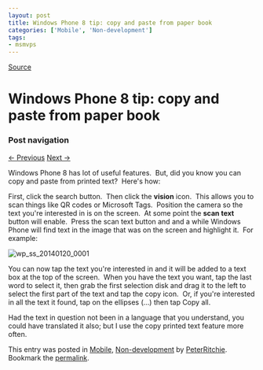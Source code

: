 ```yaml
---
layout: post
title: Windows Phone 8 tip: copy and paste from paper book
categories: ['Mobile', 'Non-development']
tags:
- msmvps
---
```

[Source](http://pr-blog.azurewebsites.net/2014/01/20/windows-phone-8-tip-copy-and-paste-from-paper-book/ "Permalink to Windows Phone 8 tip: copy and paste from paper book")

# Windows Phone 8 tip: copy and paste from paper book

### Post navigation

[← Previous][1] [Next →][2]

Windows Phone 8 has lot of useful features.  But, did you know you can copy and paste from printed text?  Here's how:

First, click the search button.  Then click the **vision** icon.  This allows you to scan things like QR codes or Microsoft Tags.  Position the camera so the text you're interested in is on the screen.  At some point the **scan text** button will enable.  Press the scan text button and and a while Windows Phone will find text in the image that was on the screen and highlight it.  For example:

![wp_ss_20140120_0001][3]

You can now tap the text you're interested in and it will be added to a text box at the top of the screen.  When you have the text you want, tap the last word to select it, then grab the first selection disk and drag it to the left to select the first part of the text and tap the copy icon.  Or, if you're interested in all the text it found, tap on the ellipses (…) then tap Copy all.

Had the text in question not been in a language that you understand, you could have translated it also; but I use the copy printed text feature more often.

This entry was posted in [Mobile][4], [Non-development][5] by [PeterRitchie][6]. Bookmark the [permalink][7]. 

[1]: http://pr-blog.azurewebsites.net/2013/12/07/data-virtualization-in-windows-phone-7-1-or-why-inotifycollectionchanged-is-fundamentally-broken/
[2]: http://pr-blog.azurewebsites.net/2014/01/28/skydrive-tip-extracting-text-from-an-image/
[3]: http://pr-blog.azurewebsites.net/wp-content/uploads/2014/01/wp_ss_20140120_0001_thumb.jpg "wp_ss_20140120_0001"
[4]: http://pr-blog.azurewebsites.net/category/mobile/
[5]: http://pr-blog.azurewebsites.net/category/nondev/
[6]: http://pr-blog.azurewebsites.net/author/peterritchie/
[7]: http://pr-blog.azurewebsites.net/2014/01/20/windows-phone-8-tip-copy-and-paste-from-paper-book/ "Permalink to Windows Phone 8 tip: copy and paste from paper book"

